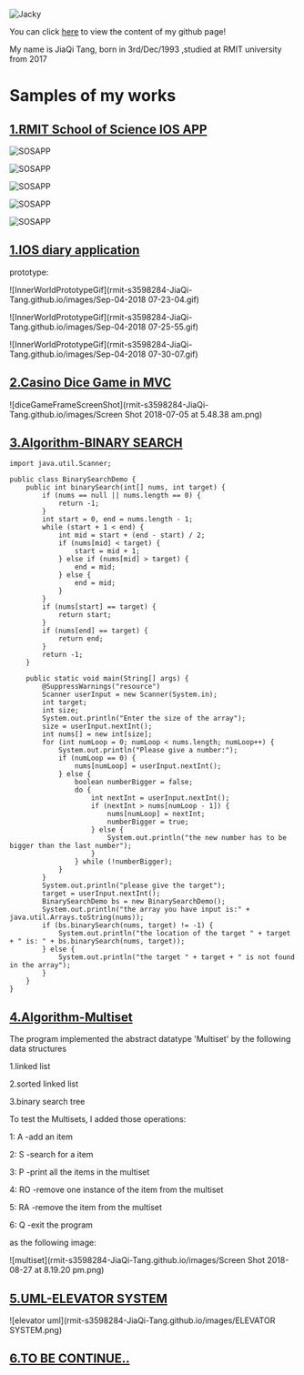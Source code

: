 ![Jacky](rmit-s3598284-JiaQi-Tang.github.io/images/IMG_0582.jpg)


You can click [here](https://github.com/rmit-s3598284-JiaQi-Tang/rmit-s3598284-JiaQi-Tang.github.io) to view the content of my github page!

My name is JiaQi Tang, born in 3rd/Dec/1993 ,studied at RMIT university from 2017

# **Samples of my works**

## [1.RMIT School of Science IOS APP](https://github.com/rmit-s3598284-JiaQi-Tang/RMIT-School-of-Science-Mobile-App)

![SOSAPP](rmit-s3598284-JiaQi-Tang.github.io/images/SOS1.png)

![SOSAPP](rmit-s3598284-JiaQi-Tang.github.io/images/SOS2.png)

![SOSAPP](rmit-s3598284-JiaQi-Tang.github.io/images/SOS3.png)

![SOSAPP](rmit-s3598284-JiaQi-Tang.github.io/images/SOS4.png)

![SOSAPP](rmit-s3598284-JiaQi-Tang.github.io/images/SOS5.png)

## [1.IOS diary application](https://github.com/rmit-s3598284-JiaQi-Tang/InnerWorld_IOS_Application)

prototype:

![InnerWorldPrototypeGif](rmit-s3598284-JiaQi-Tang.github.io/images/Sep-04-2018 07-23-04.gif)

![InnerWorldPrototypeGif](rmit-s3598284-JiaQi-Tang.github.io/images/Sep-04-2018 07-25-55.gif)

![InnerWorldPrototypeGif](rmit-s3598284-JiaQi-Tang.github.io/images/Sep-04-2018 07-30-07.gif)

## [2.Casino Dice Game in MVC](https://github.com/rmit-s3598284-JiaQi-Tang/CasinoDiceGame-SADI-assignment2-)

![diceGameFrameScreenShot](rmit-s3598284-JiaQi-Tang.github.io/images/Screen Shot 2018-07-05 at 5.48.38 am.png)

## [3.Algorithm-BINARY SEARCH](https://github.com/rmit-s3598284-JiaQi-Tang/BinarySearch)

```
import java.util.Scanner;

public class BinarySearchDemo {
	public int binarySearch(int[] nums, int target) {
		if (nums == null || nums.length == 0) {
			return -1;
		}
		int start = 0, end = nums.length - 1;
		while (start + 1 < end) {
			int mid = start + (end - start) / 2;
			if (nums[mid] < target) {
				start = mid + 1;
			} else if (nums[mid] > target) {
				end = mid;
			} else {
				end = mid;
			}
		}
		if (nums[start] == target) {
			return start;
		}
		if (nums[end] == target) {
			return end;
		}
		return -1;
	}

	public static void main(String[] args) {
		@SuppressWarnings("resource")
		Scanner userInput = new Scanner(System.in);
		int target;
		int size;
		System.out.println("Enter the size of the array");
		size = userInput.nextInt();
		int nums[] = new int[size];
		for (int numLoop = 0; numLoop < nums.length; numLoop++) {
			System.out.println("Please give a number:");
			if (numLoop == 0) {
				nums[numLoop] = userInput.nextInt();
			} else {
				boolean numberBigger = false;
				do {
					int nextInt = userInput.nextInt();
					if (nextInt > nums[numLoop - 1]) {
						nums[numLoop] = nextInt;
						numberBigger = true;
					} else {
						System.out.println("the new number has to be bigger than the last number");
					}
				} while (!numberBigger);
			}
		}
		System.out.println("please give the target");
		target = userInput.nextInt();
		BinarySearchDemo bs = new BinarySearchDemo();
		System.out.println("the array you have input is:" + java.util.Arrays.toString(nums));
		if (bs.binarySearch(nums, target) != -1) {
			System.out.println("the location of the target " + target + " is: " + bs.binarySearch(nums, target));
		} else {
			System.out.println("the target " + target + " is not found in the array");
		}
	}
}
```

## [4.Algorithm-Multiset](https://github.com/rmit-s3598284-JiaQi-Tang/Algorithm-Multiset_linkedList-sortedLinedList-binarySearchTree)

The program implemented the abstract datatype 'Multiset' by the following data structures

1.linked list

2.sorted linked list

3.binary search tree

To test the Multisets, I added those operations:

1: A -add an item

2: S -search for a item

3: P -print all the items in the multiset

4: RO -remove one instance of the item from the multiset

5: RA -remove the item from the multiset

6: Q -exit the program

as the following image:

![multiset](rmit-s3598284-JiaQi-Tang.github.io/images/Screen Shot 2018-08-27 at 8.19.20 pm.png)

## [5.UML-ELEVATOR SYSTEM](https://github.com/rmit-s3598284-JiaQi-Tang/Elevator)

![elevator uml](rmit-s3598284-JiaQi-Tang.github.io/images/ELEVATOR SYSTEM.png)

## [6.TO BE CONTINUE..](https://github.com/rmit-s3598284-JiaQi-Tang)
